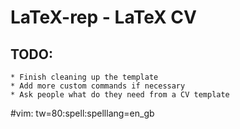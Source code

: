 LaTeX-rep - LaTeX CV
=========

TODO:
-----
    * Finish cleaning up the template
    * Add more custom commands if necessary
    * Ask people what do they need from a CV template

#vim: tw=80:spell:spelllang=en_gb
